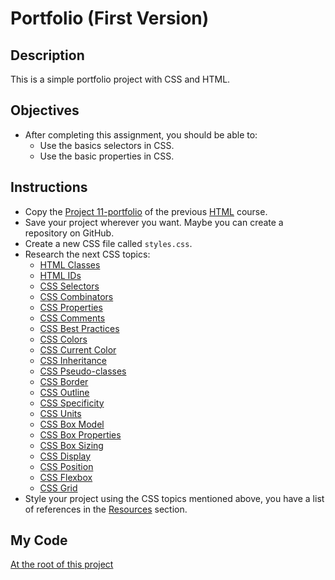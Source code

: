# Portfolio (First Version)

## Description

This is a simple portfolio project with CSS and HTML.

## Objectives

- After completing this assignment, you should be able to:
  - Use the basics selectors in CSS.
  - Use the basic properties in CSS.

## Instructions

- Copy the [Project 11-portfolio](https://github.com/ArmandoDev/html/tree/main/projects/11-portfolio) of the previous [HTML](https://github.com/ArmandoDev/html) course.
- Save your project wherever you want. Maybe you can create a repository on GitHub.
- Create a new CSS file called `styles.css`.
- Research the next CSS topics:
  - [HTML Classes](https://developer.mozilla.org/en-US/docs/Web/HTML/Global_attributes/class)
  - [HTML IDs](https://developer.mozilla.org/en-US/docs/Web/HTML/Global_attributes/id)
  - [CSS Selectors](https://developer.mozilla.org/en-US/docs/Learn/CSS/Building_blocks/Selectors)
  - [CSS Combinators](https://developer.mozilla.org/en-US/docs/Learn/CSS/Building_blocks/Selectors/Combinators)
  - [CSS Properties](https://developer.mozilla.org/en-US/docs/Web/CSS/CSS_Properties_Reference)
  - [CSS Comments](https://developer.mozilla.org/en-US/docs/Web/CSS/Comments)
  - [CSS Best Practices](https://developer.mozilla.org/en-US/docs/Learn/CSS/Building_blocks/Organizing)
  - [CSS Colors](https://developer.mozilla.org/en-US/docs/Web/CSS/color_value)
  - [CSS Current Color](https://css-tricks.com/currentcolor/)
  - [CSS Inheritance](https://developer.mozilla.org/en-US/docs/Learn/CSS/Building_blocks/Cascade_and_inheritance)
  - [CSS Pseudo-classes](https://developer.mozilla.org/en-US/docs/Web/CSS/Pseudo-classes)
  - [CSS Border](https://developer.mozilla.org/en-US/docs/Web/CSS/border)
  - [CSS Outline](https://developer.mozilla.org/en-US/docs/Web/CSS/outline)
  - [CSS Specificity](https://developer.mozilla.org/en-US/docs/Web/CSS/Specificity)
  - [CSS Units](https://developer.mozilla.org/en-US/docs/Learn/CSS/Building_blocks/Values_and_units)
  - [CSS Box Model](https://developer.mozilla.org/en-US/docs/Learn/CSS/Building_blocks/The_box_model)
  - [CSS Box Properties](https://developer.mozilla.org/en-US/docs/Web/CSS/CSS_Box_Model/Introduction_to_the_CSS_box_model)
  - [CSS Box Sizing](https://developer.mozilla.org/en-US/docs/Web/CSS/box-sizing)
  - [CSS Display](https://developer.mozilla.org/en-US/docs/Web/CSS/display)
  - [CSS Position](https://developer.mozilla.org/en-US/docs/Web/CSS/position)
  - [CSS Flexbox](https://developer.mozilla.org/en-US/docs/Learn/CSS/CSS_layout/Flexbox)
  - [CSS Grid](https://developer.mozilla.org/en-US/docs/Learn/CSS/CSS_layout/Grids)
- Style your project using the CSS topics mentioned above, you have a list of references in the [Resources](https://github.com/ArmandoDev/css/tree/main#references) section.

## My Code

[At the root of this project](./)
